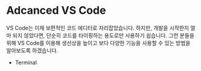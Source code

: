 # Adcanced VS Code

VS Code는 이제 보편적인 코드 에디터로 자리잡았습니다. 하지만, 개발을 시작한지 얼마 되지 않았다면, 단순히 코드를 타이핑하는 용도로만 사용하기 쉽습니다. 그런 분들을 위해 VS Code를 이용해 생선상을 높이고 보다 다양한 기능을 사용할 수 있는 방법을 알아보도록 하겠습니다.

- Terminal
